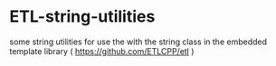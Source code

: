 # ETL-string-utilities
some string utilities for use the with the string class in the embedded template library ( https://github.com/ETLCPP/etl )
